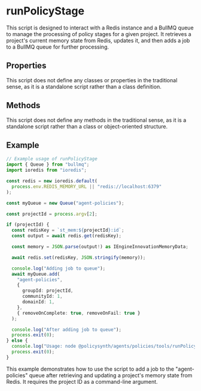 # runPolicyStage

This script is designed to interact with a Redis instance and a BullMQ queue to manage the processing of policy stages for a given project. It retrieves a project's current memory state from Redis, updates it, and then adds a job to a BullMQ queue for further processing.

## Properties

This script does not define any classes or properties in the traditional sense, as it is a standalone script rather than a class definition.

## Methods

This script does not define any methods in the traditional sense, as it is a standalone script rather than a class or object-oriented structure.

## Example

```typescript
// Example usage of runPolicyStage
import { Queue } from "bullmq";
import ioredis from "ioredis";

const redis = new ioredis.default(
  process.env.REDIS_MEMORY_URL || "redis://localhost:6379"
);

const myQueue = new Queue("agent-policies");

const projectId = process.argv[2];

if (projectId) {
  const redisKey = `st_mem:${projectId}:id`;
  const output = await redis.get(redisKey);

  const memory = JSON.parse(output!) as IEngineInnovationMemoryData;

  await redis.set(redisKey, JSON.stringify(memory));

  console.log("Adding job to queue");
  await myQueue.add(
    "agent-policies",
    {
      groupId: projectId,
      communityId: 1,
      domainId: 1,
    },
    { removeOnComplete: true, removeOnFail: true }
  );

  console.log("After adding job to queue");
  process.exit(0);
} else {
  console.log("Usage: node @policysynth/agents/policies/tools/runPolicyStage.ts <projectId>");
  process.exit(0);
}
```

This example demonstrates how to use the script to add a job to the "agent-policies" queue after retrieving and updating a project's memory state from Redis. It requires the project ID as a command-line argument.